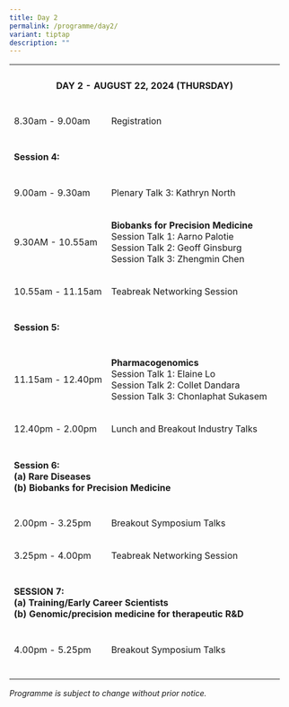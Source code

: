 ```yaml
---
title: Day 2
permalink: /programme/day2/
variant: tiptap
description: ""
---
```

<table>
<tbody>
<tr>
<th rowspan="1" colspan="4">
<h4><strong>DAY 2 - AUGUST 22, 2024 (THURSDAY)</strong></h4>
<p></p>
</th>
</tr>
<tr>
<td rowspan="1" colspan="1">
<p>8.30am - 9.00am</p>
</td>
<td rowspan="1" colspan="3">
<p>Registration</p>
</td>
</tr>
<tr>
<td rowspan="1" colspan="4">
<p></p>
<h4><strong>Session 4:</strong></h4>
</td>
</tr>
<tr>
<td rowspan="1" colspan="1">
<p>9.00am - 9.30am</p>
</td>
<td rowspan="1" colspan="3">
<p>Plenary Talk 3: Kathryn North</p>
</td>
</tr>
<tr>
<td rowspan="1" colspan="1">
<p>9.30AM - 10.55am</p>
</td>
<td rowspan="1" colspan="3">
<p><strong>Biobanks for Precision Medicine</strong>
<br>Session Talk 1: Aarno Palotie
<br>Session Talk 2: Geoff Ginsburg
<br>Session Talk 3: Zhengmin Chen</p>
</td>
</tr>
<tr>
<td rowspan="1" colspan="1">
<p>10.55am - 11.15am</p>
</td>
<td rowspan="1" colspan="3">
<p>Teabreak Networking Session</p>
</td>
</tr>
<tr>
<td rowspan="1" colspan="4">
<p></p>
<h4><strong>Session 5: </strong></h4>
</td>
</tr>
<tr>
<td rowspan="1" colspan="1">
<p>11.15am - 12.40pm</p>
</td>
<td rowspan="1" colspan="3">
<p><strong>Pharmacogenomics</strong>
<br>Session Talk 1: Elaine Lo
<br>Session Talk 2: Collet Dandara
<br>Session Talk 3: Chonlaphat Sukasem</p>
</td>
</tr>
<tr>
<td rowspan="1" colspan="1">
<p>12.40pm - 2.00pm</p>
</td>
<td rowspan="1" colspan="1">
<p>Lunch and Breakout Industry Talks</p>
</td>
<td rowspan="1" colspan="1">
<p></p>
</td>
<td rowspan="1" colspan="1">
<p></p>
</td>
</tr>
<tr>
<td rowspan="1" colspan="2">
<p></p>
<h4><strong>Session 6:</strong><br>(a) Rare Diseases<br>(b) Biobanks for Precision Medicine</h4>
</td>
<td rowspan="1" colspan="1">
<p></p>
</td>
<td rowspan="1" colspan="1">
<p></p>
</td>
</tr>
<tr>
<td rowspan="1" colspan="1">
<p>2.00pm - 3.25pm</p>
</td>
<td rowspan="1" colspan="1">
<p>Breakout Symposium Talks</p>
</td>
<td rowspan="1" colspan="1">
<p></p>
</td>
<td rowspan="1" colspan="1">
<p></p>
</td>
</tr>
<tr>
<td rowspan="1" colspan="1">
<p>3.25pm - 4.00pm</p>
</td>
<td rowspan="1" colspan="1">
<p>Teabreak Networking Session</p>
</td>
<td rowspan="1" colspan="1">
<p></p>
</td>
<td rowspan="1" colspan="1">
<p></p>
</td>
</tr>
<tr>
<td rowspan="1" colspan="2">
<p></p>
<h4><strong>SESSION 7:&nbsp; </strong><br>(a) Training/Early Career Scientists<br>(b) Genomic/precision medicine for therapeutic R&amp;D</h4>
</td>
<td rowspan="1" colspan="1">
<p></p>
</td>
<td rowspan="1" colspan="1">
<p></p>
</td>
</tr>
<tr>
<td rowspan="1" colspan="1">
<p>4.00pm - 5.25pm</p>
</td>
<td rowspan="1" colspan="1">
<p>Breakout Symposium Talks</p>
</td>
<td rowspan="1" colspan="1">
<p></p>
</td>
<td rowspan="1" colspan="1">
<p></p>
</td>
</tr>
<tr>
<td rowspan="1" colspan="1">
<p></p>
</td>
<td rowspan="1" colspan="1">
<p></p>
</td>
<td rowspan="1" colspan="1">
<p></p>
</td>
<td rowspan="1" colspan="1">
<p></p>
</td>
</tr>
</tbody>
</table>
<p></p>
<p><em>Programme is subject to change without prior notice.</em>
</p>
